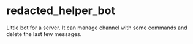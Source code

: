 # redacted_helper_bot
Little bot for a server.
It can manage channel with some commands and delete the last few messages.
